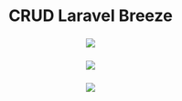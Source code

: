 <h1 align="center">CRUD Laravel Breeze</h1>

###

<div align="center">
  <img height="" src="https://cdn.discordapp.com/attachments/914572071114264659/1141894275961991198/image.png"  />
</div>

###

<div align="center">
  <img height="" src="https://cdn.discordapp.com/attachments/914572071114264659/1141894541763420211/image.png"  />
</div>

###

<div align="center">
  <img height="" src="https://cdn.discordapp.com/attachments/914572071114264659/1141894665742848040/image.png"  />
</div>

###
